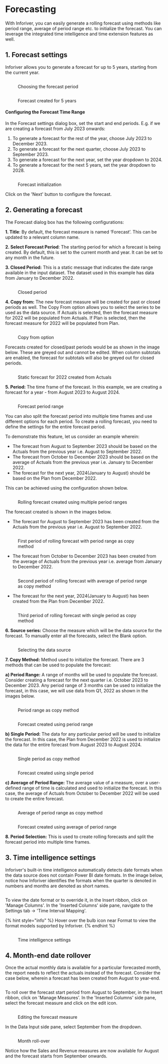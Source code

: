 # Forecasting

With Inforiver, you can easily generate a rolling forecast using methods like period range, average of period range etc. to initialize the forecast. You can leverage the integrated time intelligence and time extension features as well.&#x20;

## 1. Forecast settings

Inforiver allows you to generate a forecast for up to 5 years, starting from the current year.&#x20;

<figure><img src="../../.gitbook/assets/image (117).png" alt=""><figcaption><p>Choosing the forecast period</p></figcaption></figure>

&#x20;

<figure><img src="../../.gitbook/assets/image (132).png" alt=""><figcaption><p>Forecast created for 5 years</p></figcaption></figure>

#### Configuring the Forecast Time Range

In the Forecast settings dialog box, set the start and end periods. E.g. if we are creating a forecast from July 2023 onwards:

1. To generate a forecast for the rest of the year, choose July 2023 to December 2023.&#x20;
2. To generate a forecast for the next quarter, choose July 2023 to September 2023.
3. &#x20;To generate a forecast for the next year, set the year dropdown to 2024.
4. To generate a forecast for the next 5 years, set the year dropdown to 2028.

<figure><img src="../../.gitbook/assets/image (119).png" alt=""><figcaption><p>Forecast initialization</p></figcaption></figure>

Click on the 'Next' button to configure the forecast.

## 2. Generating a forecast

The Forecast dialog box has the following configurations:

**1. Title**: By default, the forecast measure is named ‘Forecast’. This can be updated to a relevant column name.

**2. Select Forecast Period**: The starting period for which a forecast is being created. By default, this is set to the current month and year. It can be set to any month in the future.

**3. Closed Period:** This is a static message that indicates the date range available in the input dataset. The dataset used in this example has data from January to December 2022.

<figure><img src="../../.gitbook/assets/image (209).png" alt=""><figcaption><p>Closed period</p></figcaption></figure>

**4. Copy from:** The new forecast measure will be created for past or closed periods as well.  The Copy From option allows you to select the series to be used as the data source. If Actuals is selected, then the forecast measure for 2022 will be populated from Actuals. If Plan is selected, then the forecast measure for 2022 will be populated from Plan.&#x20;

<figure><img src="../../.gitbook/assets/image (210).png" alt=""><figcaption><p>Copy from option</p></figcaption></figure>

Forecasts created for closed/past periods would be as shown in the image below. These are greyed out and cannot be edited.  When column subtotals are enabled, the forecast for subtotals will also be greyed out for closed periods.

<figure><img src="../../.gitbook/assets/image (118).png" alt=""><figcaption><p>Static forecast for 2022 created from Actuals</p></figcaption></figure>

**5. Period:** The time frame of the forecast. In this example, we are creating a forecast for a year - from August 2023 to August 2024.

<figure><img src="../../.gitbook/assets/image (120).png" alt=""><figcaption><p>Forecast period range</p></figcaption></figure>

You can also split the forecast period into multiple time frames and use different options for each period. To create a rolling forecast, you need to define the settings for the entire forecast period.&#x20;

To demonstrate this feature, let us consider an example wherein:

* The forecast from August to September 2023 should be based on the Actuals from the previous year i.e. August to September 2022.   &#x20;
* The forecast from October to December 2023 should be based on the average of Actuals from the previous year i.e. January to December 2022.      &#x20;
* The forecast for the next year, 2024(January to August) should be based on the Plan from December 2022.                                                                                                                                                                                                                                                                                  &#x20;

This can be achieved using the configuration shown below.

<figure><img src="../../.gitbook/assets/image (121).png" alt=""><figcaption><p>Rolling forecast created using multiple period ranges</p></figcaption></figure>

The forecast created is shown in the images below.

* The forecast for August to September 2023 has been created from the Actuals from the previous year i.e. August to September 2022.

<figure><img src="../../.gitbook/assets/image (122).png" alt=""><figcaption><p>First period of rolling forecast with period range as copy method</p></figcaption></figure>

* The forecast from October to December 2023 has been created from the average of Actuals from the previous year i.e. average from January to December 2022.      &#x20;

<figure><img src="../../.gitbook/assets/image (124).png" alt=""><figcaption><p>Second period of rolling forecast with average of period range as copy method</p></figcaption></figure>

* The forecast for the next year, 2024(January to August) has been created from the Plan from December 2022.  &#x20;

<figure><img src="../../.gitbook/assets/image (126).png" alt=""><figcaption><p>Third period of rolling forecast with single period as copy method</p></figcaption></figure>



**6. Source series:** Choose the measure which will be the data source for the forecast. To manually enter all the forecasts, select the Blank option.

<figure><img src="../../.gitbook/assets/image (212).png" alt=""><figcaption><p>Selecting the data source</p></figcaption></figure>

**7. Copy Method:** Method used to initialize the forecast. There are 3 methods that can be used to populate the forecast:

&#x20;**a) Period Range:** A range of months will be used to populate the forecast. Consider creating a forecast for the next quarter i.e. October 2023 to December 2023. Any period range of 3 months can be used to initialize the forecast, in this case, we will use data from Q1, 2022 as shown in the images below.

<figure><img src="../../.gitbook/assets/image (127).png" alt=""><figcaption><p>Period range as copy method</p></figcaption></figure>

<figure><img src="../../.gitbook/assets/image (128).png" alt=""><figcaption><p>Forecast created using period range</p></figcaption></figure>



**b) Single Period:** The data for any particular period will be used to initialize the forecast. In this case, the Plan from December 2022 is used to initialize the data for the entire forecast from  August 2023 to August 2024.

<figure><img src="../../.gitbook/assets/image (129).png" alt=""><figcaption><p>Single period as copy method</p></figcaption></figure>

<figure><img src="../../.gitbook/assets/image (130).png" alt=""><figcaption><p>Forecast created using single period</p></figcaption></figure>

**c) Average of Period Range:** The average value of a measure, over a user-defined range of time is calculated and used to initialize the forecast. In this case, the average of Actuals from October to December 2022 will be used to create the entire forecast.

<figure><img src="../../.gitbook/assets/image (134).png" alt=""><figcaption><p>Average of period range as copy method</p></figcaption></figure>

<figure><img src="../../.gitbook/assets/image (135).png" alt=""><figcaption><p>Forecast created using average of period range</p></figcaption></figure>

**8. Period Selection:** This is used to create rolling forecasts and split the forecast period into multiple time frames.&#x20;

## 3. Time intelligence settings

Inforiver's built-in time intelligence automatically detects date formats when the data source does not contain Power BI date formats. In the image below, notice how Inforiver identifies the formats when the quarter is denoted in numbers and months are denoted as short names.

<figure><img src="../../.gitbook/assets/Forecast2 (2).png" alt=""><figcaption></figcaption></figure>

To view the date format or to override it, in the Insert ribbon, click on 'Manage Columns'. In the 'Inserted Columns' side pane, navigate to the Settings tab -> 'Time Interval Mapping'.

{% hint style="info" %}
Hover over the bulb icon near Format to view the format models supported by Inforiver.
{% endhint %}

<figure><img src="../../.gitbook/assets/Forecast001.png" alt=""><figcaption><p>Time intelligence settings</p></figcaption></figure>



## 4. Month-end date rollover

Once the actual monthly data is available for a particular forecasted month, the report needs to reflect the actuals instead of the forecast. Consider the case below, wherein a forecast has been created from August to year-end.

<figure><img src="../../.gitbook/assets/image (136).png" alt=""><figcaption></figcaption></figure>

To roll over the forecast start period from August to September, in the Insert ribbon, click on 'Manage Measures'. In the 'Inserted Columns' side pane, select the forecast measure and click on the edit icon.

<figure><img src="../../.gitbook/assets/image (137).png" alt=""><figcaption><p>Editing the forecast measure</p></figcaption></figure>

In the Data Input side pane, select September from the dropdown.

<figure><img src="../../.gitbook/assets/image (138).png" alt=""><figcaption><p>Month roll-over</p></figcaption></figure>

Notice how the Sales and Revenue measures are now available for August and the forecast starts from September onwards.

<figure><img src="../../.gitbook/assets/image (139).png" alt=""><figcaption></figcaption></figure>
